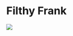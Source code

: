 # Filthy Frank

![](https://external-content.duckduckgo.com/iu/?u=https%3A%2F%2Ftse1.mm.bing.net%2Fth%3Fid%3DOIP.eDwsGUyUn4hPgUIqCMe1QgHaEK%26pid%3DApi&f=1)
